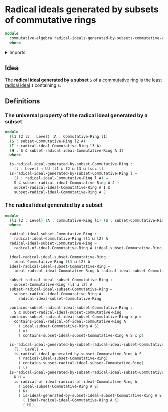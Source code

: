 # Radical ideals generated by subsets of commutative rings

```agda
module
  commutative-algebra.radical-ideals-generated-by-subsets-commutative-rings
  where
```

<details><summary>Imports</summary>

```agda
open import commutative-algebra.commutative-rings
open import commutative-algebra.ideals-commutative-rings
open import commutative-algebra.ideals-generated-by-subsets-commutative-rings
open import commutative-algebra.radical-ideals-commutative-rings
open import commutative-algebra.radicals-of-ideals-commutative-rings
open import commutative-algebra.subsets-commutative-rings

open import foundation.subtypes
open import foundation.universe-levels
```

</details>

## Idea

The **radical ideal generated by a subset** `S` of a
[commutative ring](commutative-algebra.commutative-rings.md) is the least
[radical ideal](commutative-algebra.radical-ideals-commutative-rings.md) `I`
containing `S`.

## Definitions

### The universal property of the radical ideal generated by a subset

```agda
module _
  {l1 l2 l3 : Level} (A : Commutative-Ring l1)
  (S : subset-Commutative-Ring l2 A)
  (I : radical-ideal-Commutative-Ring l3 A)
  (H : S ⊆ subset-radical-ideal-Commutative-Ring A I)
  where

  is-radical-ideal-generated-by-subset-Commutative-Ring :
    (l : Level) → UU (l1 ⊔ l2 ⊔ l3 ⊔ lsuc l)
  is-radical-ideal-generated-by-subset-Commutative-Ring l =
    (J : radical-ideal-Commutative-Ring l A) →
    S ⊆ subset-radical-ideal-Commutative-Ring A J →
    subset-radical-ideal-Commutative-Ring A I ⊆
    subset-radical-ideal-Commutative-Ring A J
```

### The radical ideal generated by a subset

```agda
module _
  {l1 l2 : Level} (A : Commutative-Ring l1) (S : subset-Commutative-Ring l2 A)
  where

  radical-ideal-subset-Commutative-Ring :
    radical-ideal-Commutative-Ring (l1 ⊔ l2) A
  radical-ideal-subset-Commutative-Ring =
    radical-of-ideal-Commutative-Ring A (ideal-subset-Commutative-Ring A S)

  ideal-radical-ideal-subset-Commutative-Ring :
    ideal-Commutative-Ring (l1 ⊔ l2) A
  ideal-radical-ideal-subset-Commutative-Ring =
    ideal-radical-ideal-Commutative-Ring A radical-ideal-subset-Commutative-Ring

  subset-radical-ideal-subset-Commutative-Ring :
    subset-Commutative-Ring (l1 ⊔ l2) A
  subset-radical-ideal-subset-Commutative-Ring =
    subset-radical-ideal-Commutative-Ring A
      radical-ideal-subset-Commutative-Ring

  contains-subset-radical-ideal-subset-Commutative-Ring :
    S ⊆ subset-radical-ideal-subset-Commutative-Ring
  contains-subset-radical-ideal-subset-Commutative-Ring x p =
    contains-ideal-radical-of-ideal-Commutative-Ring A
      ( ideal-subset-Commutative-Ring A S)
      ( x)
      ( contains-subset-ideal-subset-Commutative-Ring A S x p)

  is-radical-ideal-generated-by-subset-radical-ideal-subset-Commutative-Ring :
    {l : Level} →
    is-radical-ideal-generated-by-subset-Commutative-Ring A S
      ( radical-ideal-subset-Commutative-Ring)
      ( contains-subset-radical-ideal-subset-Commutative-Ring)
      ( l)
  is-radical-ideal-generated-by-subset-radical-ideal-subset-Commutative-Ring
    K H =
    is-radical-of-ideal-radical-of-ideal-Commutative-Ring A
      ( ideal-subset-Commutative-Ring A S)
      ( K)
      ( is-ideal-generated-by-subset-ideal-subset-Commutative-Ring A S
        ( ideal-radical-ideal-Commutative-Ring A K)
        ( H))
```
